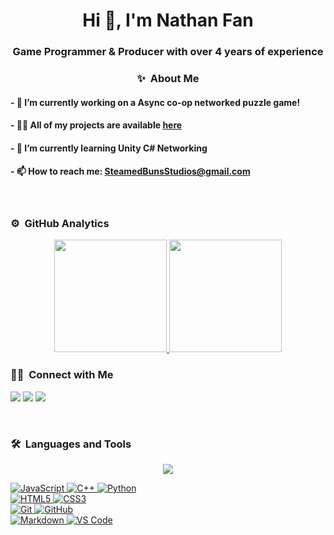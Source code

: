 <h1 align="center">Hi 👋, I'm Nathan Fan</h1>
<h3 align="center">Game Programmer & Producer with over 4 years of experience</h3>

### <h3 align="center">✨ &nbsp;About Me </h3>

#### - 🔭 I’m currently working on a **Async co-op networked puzzle game!**
#### - 👨‍💻 All of my projects are available [here](https://steamedbunsstudios.itch.io/)
#### - 🌱 I’m currently learning Unity C# Networking
#### - 📫 How to reach me: SteamedBunsStudios@gmail.com
</br>

### ⚙️ &nbsp;GitHub Analytics

<p align="center">
  <a href="https://github-readme-stats.vercel.app/api?username=NathanYBFan&theme=vue-dark&show_icons=true&hide_border=true&count_private=true">
    <img height="180em" src="https://github-readme-streak-stats.herokuapp.com/?user=NathanYBFan&theme=vue-dark&hide_border=true"/>
    <img height="180em" src="https://github-readme-stats.vercel.app/api/top-langs/?username=NathanYBFan&theme=vue-dark&show_icons=true&hide_border=true&layout=compact"/>
  </a>
</p>

### 🤝🏻 &nbsp;Connect with Me

  <p>
    <a href="https://steamedbunsstudios.itch.io/"><img src="https://img.shields.io/badge/-SteamedBunsStudios.itch.io-3423A6?style=for-the-badge&logo=Google-Chrome&logoColor=white"/></a>
    <a href="https://www.linkedin.com/in/nathan-fan-741130221/"><img src="https://img.shields.io/badge/-Nathan_Fan_LinkedIn-0077B5?style=flat&logo=Linkedin&logoColor=white"/></a>
    <a href="mailto:SteamedBunsStudios@gmail.com"><img src="https://img.shields.io/badge/-SteamedBunsStudios@gmail.com-D14836?style=flat&logo=Gmail&logoColor=white"/></a>
  </p>
</br>

### 🛠 &nbsp;Languages and Tools
<p align="center">
  <a href="https://skillicons.dev">
    <img src="https://skillicons.dev/icons?i=unreal,unity,godot,visualstudio,vscode,github,windows" />

  ![JavaScript](https://img.shields.io/badge/-JavaScript-%23F7DF1C?style=for-the-badge&logo=javascript&logoColor=000000&labelColor=%23F7DF1C&color=%23FFCE5A)
  ![C++](https://img.shields.io/badge/C%2B%2B-00599C?style=for-the-badge&logo=c%2B%2B&logoColor=white)
  ![Python](http://img.shields.io/badge/-Python-3776AB?style=for-the-badge&logo=python&logoColor=ffffff)
  <br>
  ![HTML5](https://img.shields.io/badge/-HTML5-%23E44D27?style=for-the-badge&logo=html5&logoColor=ffffff)
  ![CSS3](https://img.shields.io/badge/-CSS3-%231572B6?style=for-the-badge&logo=css3)
  <br>
  ![Git](https://img.shields.io/badge/-Git-%23F05032?style=for-the-badge&logo=git&logoColor=%23ffffff)
  ![GitHub](https://img.shields.io/badge/-GitHub-181717?style=for-the-badge&logo=github)
  <br>
  ![Markdown](https://img.shields.io/badge/Markdown-000000?style=for-the-badge&logo=markdown&logoColor=white)
  ![VS Code](http://img.shields.io/badge/-VS%20Code-007ACC?style=for-the-badge&logo=visual-studio-code&logoColor=ffffff)
  <br/>
  </a>
</p>
